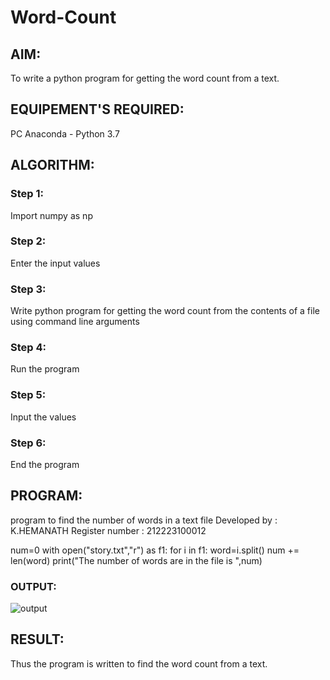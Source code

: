 # Word-Count
## AIM:
To write a python program for getting the word count from a text.
## EQUIPEMENT'S REQUIRED: 
PC
Anaconda - Python 3.7
## ALGORITHM: 
### Step 1:
Import numpy as np
### Step 2: 
Enter the input values
### Step 3: 
Write python program for getting the word count from the contents of a file using command line arguments
### Step 4:  
Run the program
### Step 5: 
Input the values
### Step 6: 
End the program
## PROGRAM:
program to find the number of words in a text file
Developed by : K.HEMANATH
Register number : 212223100012

num=0
with open("story.txt","r") as f1:
    for i in f1:
        word=i.split()
        num += len(word)
print("The number of words are in the file is ",num)
### OUTPUT:
![output](https://github.com/Hemanath08/Word-Count/assets/151807176/33061956-072e-45ad-8d5d-a70e9bc7cd75)

## RESULT:
Thus the program is written to find the word count from a text.
